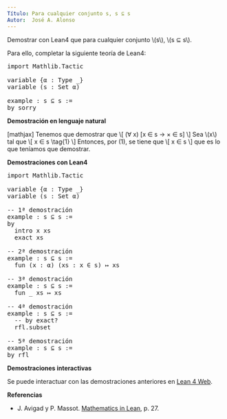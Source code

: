 ```yaml
---
Título: Para cualquier conjunto s, s ⊆ s
Autor:  José A. Alonso
---
```


Demostrar con Lean4 que para cualquier conjunto \\(s\\), \\(s ⊆ s\\).

Para ello, completar la siguiente teoría de Lean4:

<pre lang="lean">
import Mathlib.Tactic

variable {α : Type _}
variable (s : Set α)

example : s ⊆ s :=
by sorry
</pre>
<!--more-->

<b>Demostración en lenguaje natural</b>

[mathjax]
Tenemos que demostrar que
\\[ (∀ x) [x ∈ s → × ∈ s] \\]
Sea \\(x\\) tal que
\\[ x ∈ s \\tag{1} \\]
Entonces, por (1), se tiene que
\\[ x ∈ s \\]
que es lo que teníamos que demostrar.

<b>Demostraciones con Lean4</b>

<pre lang="lean">
import Mathlib.Tactic

variable {α : Type _}
variable (s : Set α)

-- 1ª demostración
example : s ⊆ s :=
by
  intro x xs
  exact xs

-- 2ª demostración
example : s ⊆ s :=
  fun (x : α) (xs : x ∈ s) ↦ xs

-- 3ª demostración
example : s ⊆ s :=
  fun _ xs ↦ xs

-- 4ª demostración
example : s ⊆ s :=
  -- by exact?
  rfl.subset

-- 5ª demostración
example : s ⊆ s :=
by rfl
</pre>

<b>Demostraciones interactivas</b>

Se puede interactuar con las demostraciones anteriores en <a href="https://live.lean-lang.org/#url=https://raw.githubusercontent.com/jaalonso/Calculemus2/main/src/Propiedad_reflexiva_del_subconjunto.lean" rel="noopener noreferrer" target="_blank">Lean 4 Web</a>.

<b>Referencias</b>

<ul>
<li> J. Avigad y P. Massot. <a href="https://bit.ly/3U4UjBk">Mathematics in Lean</a>, p. 27.</li>
</ul>
